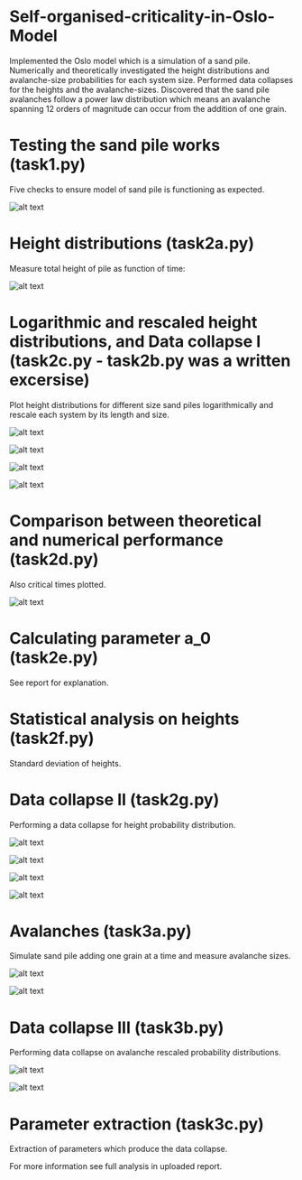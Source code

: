 # Self-organised-criticality-in-Oslo-Model

Implemented the Oslo model which is a simulation of a sand pile. Numerically and theoretically investigated the height distributions and avalanche-size probabilities for each system size. Performed data collapses for the heights and the avalanche-sizes. Discovered that the sand pile avalanches follow a power law distribution which means an avalanche spanning 12 orders of magnitude can occur from the addition of one grain.

# Testing the sand pile works (task1.py)

Five checks to ensure model of sand pile is functioning as expected.

![alt text](https://github.com/mhal1/Self-organised-criticality-in-Oslo-Model/blob/master/task1.png?raw=true)

# Height distributions (task2a.py)

Measure total height of pile as function of time:

![alt text](https://github.com/mhal1/Self-organised-criticality-in-Oslo-Model/blob/master/heightsofsandpiles.png?raw=true)

# Logarithmic and rescaled height distributions, and Data collapse I (task2c.py - task2b.py was a written excersise)

Plot height distributions for different size sand piles logarithmically and rescale each system by its length and size.

![alt text](https://github.com/mhal1/Self-organised-criticality-in-Oslo-Model/blob/master/task2a.png?raw=true)

![alt text](https://github.com/mhal1/Self-organised-criticality-in-Oslo-Model/blob/master/plotsscalsebyL2b.png?raw=true)

![alt text](https://github.com/mhal1/Self-organised-criticality-in-Oslo-Model/blob/master/plotsscalsebyLsquared2b.png?raw=true)

![alt text](https://github.com/mhal1/Self-organised-criticality-in-Oslo-Model/blob/master/Data_collapse_pileheights.png?raw=true)

# Comparison between theoretical and numerical performance (task2d.py)

Also critical times plotted.

![alt text](https://github.com/mhal1/Self-organised-criticality-in-Oslo-Model/blob/master/percentdiff.png?raw=true)

# Calculating parameter a_0 (task2e.py)

See report for explanation.

# Statistical analysis on heights (task2f.py)

Standard deviation of heights.

# Data collapse II (task2g.py)

Performing a data collapse for height probability distribution.

![alt text](https://github.com/mhal1/Self-organised-criticality-in-Oslo-Model/blob/master/probheightsL.png?raw=true)

![alt text](https://github.com/mhal1/Self-organised-criticality-in-Oslo-Model/blob/master/scaledprobheightsL.png?raw=true)

![alt text](https://github.com/mhal1/Self-organised-criticality-in-Oslo-Model/blob/master/probheightsys.png?raw=true)

![alt text](https://github.com/mhal1/Self-organised-criticality-in-Oslo-Model/blob/master/datacollprobdist.png?raw=true)

# Avalanches (task3a.py)

Simulate sand pile adding one grain at a time and measure avalanche sizes.

![alt text](https://github.com/mhal1/Self-organised-criticality-in-Oslo-Model/blob/master/probava.png?raw=true)

![alt text](https://github.com/mhal1/Self-organised-criticality-in-Oslo-Model/blob/master/probavalog.png?raw=true)

# Data collapse III (task3b.py)

Performing data collapse on avalanche rescaled probability distributions.

![alt text](https://github.com/mhal1/Self-organised-criticality-in-Oslo-Model/blob/master/datacollprob.png?raw=true)

![alt text](https://github.com/mhal1/Self-organised-criticality-in-Oslo-Model/blob/master/datacollapseprobfinal.png?raw=true)

# Parameter extraction (task3c.py)

Extraction of parameters which produce the data collapse.

For more information see full analysis in uploaded report.















